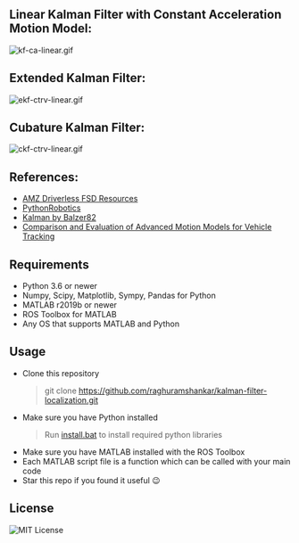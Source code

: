 ## Linear Kalman Filter with Constant Acceleration Motion Model:

![kf-ca-linear.gif](https://github.com/raghuramshankar/kalman-filter-localization/blob/master/gifs/kf_ca_linear.gif)

## Extended Kalman Filter:

![ekf-ctrv-linear.gif](https://github.com/raghuramshankar/kalman-filter-localization/blob/master/gifs/ekf_ctrv_linear.gif)

## Cubature Kalman Filter:

![ckf-ctrv-linear.gif](https://github.com/raghuramshankar/kalman-filter-localization/blob/master/gifs/ckf_ctrv_linear.gif)

## References:

- [AMZ Driverless FSD Resources](https://github.com/AMZ-Driverless/fsd-resources)
- [PythonRobotics](https://github.com/AtsushiSakai/PythonRobotics)
- [Kalman by Balzer82](https://github.com/balzer82/Kalman)
- [Comparison and Evaluation of Advanced Motion Models for Vehicle Tracking](http://fusion.isif.org/proceedings/fusion08CD/papers/1569107835.pdf)

## Requirements

- Python 3.6 or newer
- Numpy, Scipy, Matplotlib, Sympy, Pandas for Python
- MATLAB r2019b or newer
- ROS Toolbox for MATLAB
- Any OS that supports MATLAB and Python

## Usage

- Clone this repository
  > git clone https://github.com/raghuramshankar/kalman-filter-localization.git
- Make sure you have Python installed
  > Run [install.bat](https://github.com/raghuramshankar/sensor-fusion-nonlinear-filtering/blob/master/install.bat) to install required python libraries
- Make sure you have MATLAB installed with the ROS Toolbox
- Each MATLAB script file is a function which can be called with your main code
- Star this repo if you found it useful :wink:

## License

![MIT License](https://github.com/raghuramshankar/kalman-filter-localization/blob/master/LICENSE)
